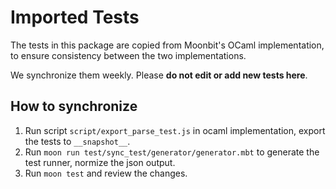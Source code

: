 # Imported Tests

The tests in this package are copied from Moonbit's OCaml implementation, to ensure consistency between the two implementations.

We synchronize them weekly. Please **do not edit or add new tests here**.

## How to synchronize

1. Run script `script/export_parse_test.js` in ocaml implementation, export the tests to `__snapshot__`.
2. Run `moon run test/sync_test/generator/generator.mbt` to generate the test runner, normize the json output.
3. Run `moon test` and review the changes.

